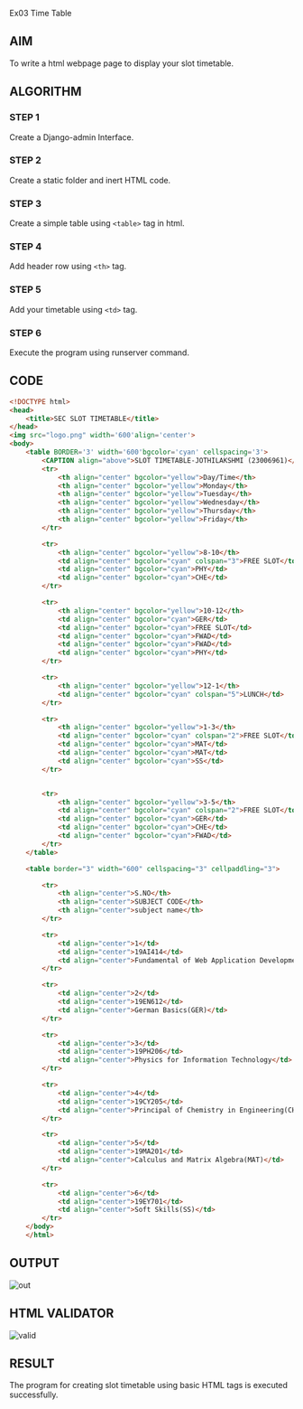 Ex03 Time Table

## AIM
To write a html webpage page to display your slot timetable.

## ALGORITHM
### STEP 1
Create a Django-admin Interface.

### STEP 2
Create a static folder and inert HTML code.

### STEP 3
Create a simple table using ```<table>``` tag in html.

### STEP 4
Add header row using ```<th>``` tag.

### STEP 5
Add your timetable using ```<td>``` tag.

### STEP 6
Execute the program using runserver command.

## CODE
```html
<!DOCTYPE html>
<head>
    <title>SEC SLOT TIMETABLE</title>
</head>
<img src="logo.png" width='600'align='center'>
<body>
    <table BORDER='3' width='600'bgcolor='cyan' cellspacing='3'>
        <CAPTION align="above">SLOT TIMETABLE-JOTHILAKSHMI (23006961)</CAPTION>
        <tr>
            <th align="center" bgcolor="yellow">Day/Time</th>
            <th align="center" bgcolor="yellow">Monday</th>
            <th align="center" bgcolor="yellow">Tuesday</th>
            <th align="center" bgcolor="yellow">Wednesday</th>
            <th align="center" bgcolor="yellow">Thursday</th>
            <th align="center" bgcolor="yellow">Friday</th>
        </tr>

        <tr>
            <th align="center" bgcolor="yellow">8-10</th>
            <td align="center" bgcolor="cyan" colspan="3">FREE SLOT</td>
            <td align="center" bgcolor="cyan">PHY</td>
            <td align="center" bgcolor="cyan">CHE</td>
        </tr>

        <tr>
            <th align="center" bgcolor="yellow">10-12</th>
            <td align="center" bgcolor="cyan">GER</td>
            <td align="center" bgcolor="cyan">FREE SLOT</td>
            <td align="center" bgcolor="cyan">FWAD</td>
            <td align="center" bgcolor="cyan">FWAD</td>
            <td align="center" bgcolor="cyan">PHY</td>
        </tr>

        <tr>
            <th align="center" bgcolor="yellow">12-1</th>
            <td align="center" bgcolor="cyan" colspan="5">LUNCH</td>
        </tr>

        <tr>
            <th align="center" bgcolor="yellow">1-3</th>
            <td align="center" bgcolor="cyan" colspan="2">FREE SLOT</td>
            <td align="center" bgcolor="cyan">MAT</td>
            <td align="center" bgcolor="cyan">MAT</td>
            <td align="center" bgcolor="cyan">SS</td>
        </tr>


        <tr>
            <th align="center" bgcolor="yellow">3-5</th>
            <td align="center" bgcolor="cyan" colspan="2">FREE SLOT</td>
            <td align="center" bgcolor="cyan">GER</td>
            <td align="center" bgcolor="cyan">CHE</td>
            <td align="center" bgcolor="cyan">FWAD</td>
        </tr>
    </table>

    <table border="3" width="600" cellspacing="3" cellpaddling="3">

        <tr>
            <th align="center">S.NO</th>
            <th align="center">SUBJECT CODE</th>
            <th align="center">subject name</th>
        </tr>

        <tr>
            <td align="center">1</td>
            <td align="center">19AI414</td>
            <td align="center">Fundamental of Web Application Development(FWAD)</td>
        </tr>

        <tr>
            <td align="center">2</td>
            <td align="center">19EN612</td>
            <td align="center">German Basics(GER)</td>
        </tr>

        <tr>
            <td align="center">3</td>
            <td align="center">19PH206</td>
            <td align="center">Physics for Information Technology</td>
        </tr>

        <tr>
            <td align="center">4</td>
            <td align="center">19CY205</td>
            <td align="center">Principal of Chemistry in Engineering(CHE)</td>
        </tr>

        <tr>
            <td align="center">5</td>
            <td align="center">19MA201</td>
            <td align="center">Calculus and Matrix Algebra(MAT)</td>
        </tr>

        <tr>
            <td align="center">6</td>
            <td align="center">19EY701</td>
            <td align="center">Soft Skills(SS)</td>
        </tr>
    </body>
    </html>
```

## OUTPUT
![out](https://github.com/Shruthidn27/slot/assets/138849783/737b360b-5b43-484b-83f0-da92f7ccea14)

## HTML VALIDATOR
![valid](https://github.com/Shruthidn27/slot/assets/138849783/8b039310-e873-40e3-9278-14850dffe711)


## RESULT
The program for creating slot timetable using basic HTML tags is executed successfully.
